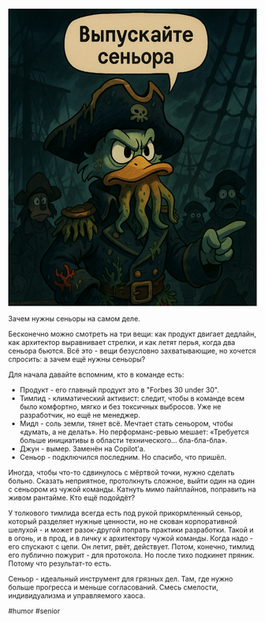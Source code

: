 ![alt text](Зачем-нужны-сеньоры-на-самом-деле1.png)

Зачем нужны сеньоры на самом деле.

Бесконечно можно смотреть на три вещи: как продукт двигает дедлайн, как архитектор выравнивает стрелки, и как летят перья, когда два сеньора бьются. Всё это - вещи безусловно захватывающие, но хочется спросить: а зачем ещё нужны сеньоры?

Для начала давайте вспомним, кто в команде есть:
- Продукт - его главный продукт это в "Forbes 30 under 30".
- Тимлид - климатический активист: следит, чтобы в команде всем было комфортно, мягко и без токсичных выбросов. Уже не разработчик, но ещё не менеджер.
- Мидл - соль земли, тянет всё. Мечтает стать сеньором, чтобы «думать, а не делать». Но перформанс-ревью мешает: «Требуется больше инициативы в области технического... бла-бла-бла».
- Джун - вымер. Заменён на Copilot'а.
- Сеньор - подключился последним. Но спасибо, что пришёл.

Иногда, чтобы что-то сдвинулось с мёртвой точки, нужно сделать больно. Сказать неприятное, протолкнуть сложное, выйти один на один с сеньором из чужой команды. Катнуть мимо пайплайнов, поправить на живом рантайме. Кто ещё подойдёт?

У толкового тимлида всегда есть под рукой прикормленный сеньор, который разделяет нужные ценности, но не скован корпоративной шелухой - и может разок-другой попрать практики разработки. Такой и в огонь, и в прод, и в личку к архитектору чужой команды. Когда надо - его спускают с цепи. Он летит, рвёт, действует. Потом, конечно, тимлид его публично пожурит - для протокола. Но после тихо подкинет пряник. Потому что результат-то есть.

Сеньор - идеальный инструмент для грязных дел. Там, где нужно больше прогресса и меньше согласований. Смесь смелости, индивидуализма и управляемого хаоса.

#humor #senior
